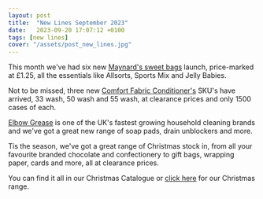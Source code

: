 ```yaml
---
layout: post
title:  "New Lines September 2023"
date:   2023-09-20 17:07:12 +0100
tags: [new lines]
cover: "/assets/post_new_lines.jpg"
---
```

This month we've had six new [Maynard's sweet bags][maynards] launch, price-marked at &pound;1.25, all the essentials like Allsorts, Sports Mix and Jelly Babies.

Not to be missed, three new [Comfort Fabric Conditioner's][comfort] SKU's have arrived, 33 wash, 50 wash and 55 wash, at clearance prices and only 1500 cases of each.

[Elbow Grease][elbow] is one of the UK's fastest growing household cleaning brands and we've got a great new range of soap pads, drain unblockers and more.

Tis the season, we've got a great range of Christmas stock in, from all your favourite branded chocolate and confectionery to gift bags, wrapping paper, cards and more, all at clearance prices.

You can find it all in our Christmas Catalogue or [click here][christmas] for our Christmas range. 

[maynards]: https://www.rayburntrading.com/shop/search?query=maynard%20pm&page=1
[comfort]:   https://www.rayburntrading.com/shop/search?query=comfort%20fabric%20conditioner&page=1
[elbow]: https://www.rayburntrading.com/shop/search?query=elbow%20grease&page=1
[christmas]: https://www.rayburntrading.com/shop/offer/Wholesale_christmas_lines